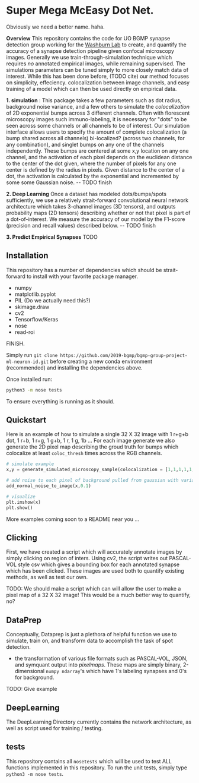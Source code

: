 # Super Mega McEasy Dot Net. 

Obviously we need a better name. haha. 

**Overview**
This repository contains the code for UO BGMP synapse detection group working 
for the 
[Washburn Lab](https://ion.uoregon.edu/content/philip-washbourne) 
to create, and quantify the accuracy of a
synapse detection pipeline given confocal microscopy images.
Generally we use train-through-simulation technique which requires 
_no_ annotated empirical images, while remaining supervised.
The simulations parameters can be tuned simply to more closely match data of interest.
While this has been done before, (TODO cite) our method focuses on simplicity, effeciency. 
colocalization between image channels, and easy training of a model which can then be
used directly on empirical data.

**1. simulation** :
This package takes a few parameters such as dot radius, background noise variance,
and a few others to simulate the _colocalization_ of 2D exponential  bumps across
3 different channels. Often with florescent microscopy images such immuno-labeling,
it is necessary for "dots" to be seen across some channels or all channels to be 
of interest. Our simulation interface allows users to specify the amount 
of complete colocalization (a bump shared across all channels) bi-localized? 
(across two channels, for any combination), and singlet bumps on any one of the
channels independently. These bumps are centered at some x,y location on 
any one channel, and the activation of each pixel depends on the euclidean 
distance to the center of the dot given, where the number of pixels for 
any one center is defined by the radius in pixels. Given distance to the 
center of a dot, the activation is calculated by the exponential <annie>
and incremented by some some Gaussian noise. -- TODO finish

**2. Deep Learning**
Once a dataset has modeled dots/bumps/spots sufficiently, 
we use a relatively strait-forward convolutional neural network architecture
which takes 3-channel images (3D tensors), and outputs probability maps 
(2D tensors) describing whether or not that pixel is part of a dot-of-interest.
We measure the accuracy of our model by the F1-score (precision and recall values)
described below. -- TODO finish

**3. Predict Empirical Synapses**
TODO


## Installation

This repository has a number of dependencies which should be strait-forward 
to install with your favorite package manager.

* numpy 
* matplotlib.pyplot
* PIL (Do we actually need this?)
* skimage.draw
* cv2
* Tensorflow/Keras
* nose
* read-roi

FINISH.

Simply run 
`git clone https://github.com/2019-bgmp/bgmp-group-project-ml-neuron-id.git`
before creating a new conda environment (recommended)
and installing the dependencies above.

Once installed run:

```bash
python3 -m nose tests
```

To ensure everything is running as it should.

## Quickstart

Here is an example of how to simulate a single 32 X 32 image with 
1 r+g+b dot, 1 r+b, 1 r+g, 1 g+b, 1 r, 1 g, 1b ... For each image 
generate we also generate the 2D pixel map describing the groud truth
for bumps which colocalize at least `coloc_thresh` times across the RGB
channels.  

```python
# simulate example
x,y = generate_simulated_microscopy_sample(colocalization = [1,1,1,1,1,1,1], width=32, height=32, coloc_thresh = 2)

# add noise to each pixel of background pulled from gaussian with variance = 0.1, mean 0
add_normal_noise_to_image(x,0.1)

# visualize 
plt.imshow(x)
plt.show()
```

More examples coming soon to a README near you ...

## Clicking

First, we have created a script which
will accurately annotate images by simply clicking on region of inters. Using
cv2, the script writes out PASCAL-VOL style csv which gives a bounding box
for each annotated synapse which has been clicked. These images
are used both to quantify existing methods, as well as test our own.

TODO: We should make a script which can will allow the user to make a pixel map 
of a 32 X 32 image! This would be a much better way to quantify, no?

## DataPrep

Conceptually, Dataprep is just a plethora of helpful function we use 
to simulate, train on, and transform data to accomplish the task of 
spot detection.

* the transformation of
various file formats such as PASCAL-VOL, JSON, and symquant output into
_pixelmaps_. These maps are simply binary, 2-dimensional `numpy ndarray`'s 
which have 1's labeling synapses and 0's for background. 

TODO: Give example 

## DeepLearning

The DeepLearning Directory currently contains the network 
architecture, as well as script used for training / testing.

## tests

This repository contains all `nosetests` which will be used to test ALL 
functions implemented in this repository. To run the unit tests, simply 
type `python3 -m nose tests`.
